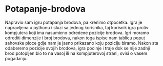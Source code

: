 # Potapanje-brodova
Napravio sam igru potapanja  brodova, pa krenimo otpocetka.
Igra je napravljena u pythonu i sluzi sa jednog korisnika, taj korisnik igra protiv kompjutera koji ima nasumicno odredene pozicije brodova.
Igri moramo odrediti dimenzije i broj brodova, nakon toga ispise nam tablicu poput sahovske ploce gdje nam je jasno prikazano koju poziciju biramo.
Nakon sta odaberemo pozicije svojih brodova, igra pocinje i traje dok se nije zadnji brod potopljen bio to na vasoj ili na kompjuterovoj strani, ovisi o vasem pogadanju.
